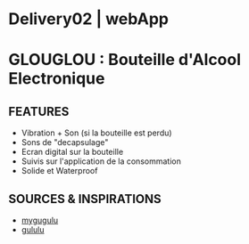 # Delivery02 | webApp

# GLOUGLOU : Bouteille d'Alcool Electronique

## FEATURES
* Vibration + Son (si la bouteille est perdu)
* Sons de "decapsulage"
* Ecran digital sur la bouteille
* Suivis sur l'application de la consommation
* Solide et Waterproof

## SOURCES & INSPIRATIONS
* [mygugulu](mygululu.com)
* [gululu](gululu.com)
